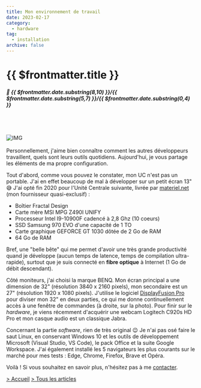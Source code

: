 ```yaml
---
title: Mon environnement de travail
date: 2023-02-17
category:
  - hardware
tag:
  - installation
archive: false
---
```

# {{ $frontmatter.title }}
##### :calendar: {{ $frontmatter.date.substring(8,10) }}/{{ $frontmatter.date.substring(5,7) }}/{{ $frontmatter.date.substring(0,4) }}<br><br>

<br>

![IMG](/assets/img/installation_personnelle.webp "Mon installation")
<br><br>
Personnellement, j'aime bien connaître comment les autres développeurs travaillent, quels sont leurs outils quotidiens. Aujourd'hui, je vous partage les éléments de ma propre configuration.

Tout d'abord, comme vous pouvez le constater, mon UC n'est pas un portable. J'ai en effet beaucoup de mal à développer sur un petit écran 13" :sweat_smile: J'ai opté fin 2020 pour l'Unité Centrale suivante, livrée par [materiel.net] (mon fournisseur quasi-exclusif) :

- Boîtier Fractal Design
- Carte mère MSI MPG Z490I UNIFY
- Processeur Intel I9-10900F cadencé à 2,8 Ghz (10 coeurs)
- SSD Samsung 970 EVO d'une capacité de 1 TO
- Carte graphique GEFORCE GT 1030 dôtée de 2 Go de RAM
- 64 Go de RAM

Bref, une "belle bête" qui me permet d'avoir une très grande productivité quand je développe (aucun temps de latence, temps de compilation ultra-rapide), surtout que je suis connecté en **fibre optique** à Internet (1 Go de débit descendant).

Côté moniteurs, j'ai choisi la marque BENQ. Mon écran principal a une dimension de 32" (résolution 3840 x 2160 pixels), mon secondaire est un 27" (résolution 1920 x 1080 pixels). J'utilise le logiciel [DisplayFusion Pro] pour diviser mon 32" en deux parties, ce qui me donne continuellement accès à une fenêtre de commandes (à droite, sur la photo). Pour finir sur le *hardware*, je viens récemment d'acquérir une webcam Logitech C920s HD Pro et mon casque audio est un classique Jabra.

Concernant la partie *software*, rien de très original :wink: Je n'ai pas osé faire le saut Linux, en conservant Windows 10 et les outils de développement Microsoft (Visual Studio, VS Code), le pack Office et la suite Google Workspace. J'ai également installé les 5 navigateurs les plus courants sur le marché pour mes tests : Edge, Chrome, Firefox, Brave et Opéra.

Voilà ! Si vous souhaitez en savoir plus, n'hésitez pas à me [contacter].

[materiel.net]: https://www.materiel.net/
[DisplayFusion Pro]: https://www.displayfusion.com/
[contacter]: /contact



[> Accueil](/) [> Tous les articles](/articles)